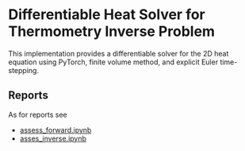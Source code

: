 # Differentiable Heat Solver for Thermometry Inverse Problem

This implementation provides a differentiable solver for the 2D heat equation using PyTorch, finite volume method, and explicit Euler time-stepping.

## Reports

As for reports see
- [assess_forward.ipynb](assess_forward.ipynb)
- [asses_inverse.ipynb](assess_forward.ipynb)
